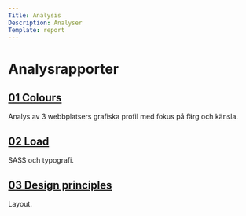 ```yaml
---
Title: Analysis
Description: Analyser
Template: report
---
```


Analysrapporter
==================

<div class="kmom-box">
    <a href="analysis/01_colors"><h2>01 Colours</h2></a>
    <p>Analys av 3 webbplatsers grafiska profil med fokus på färg och känsla.</p>
    <div class="social bottom">
        <a href="analysis/01_colors" role="button">
            <i class="fas fa-chevron-circle-right"></i>
        </a>
    </div>
</div>

<div class="kmom-box">
    <a href="analysis/02_load"><h2>02 Load</h2></a>
    <p>SASS och typografi.</p>
    <div class="social bottom">
        <a href="analysis/02_load" role="button">
            <i class="fas fa-chevron-circle-right"></i>
        </a>
    </div>
</div>

<div class="kmom-box">
    <a href="analysis/03_design_principles"><h2>03 Design principles</h2></a>
    <p>Layout.</p>
    <div class="social bottom">
        <a href="analysis/03_design_principles" role="button">
            <i class="fas fa-chevron-circle-right"></i>
        </a>
    </div>
</div>
